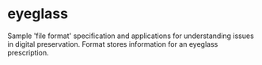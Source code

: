eyeglass
========

Sample 'file format' specification and applications for understanding issues in digital preservation. Format stores information for an eyeglass prescription. 